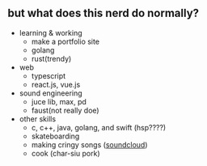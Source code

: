 <!--START_SECTION:waka-->
<!--END_SECTION:waka-->

## but what does this nerd do normally?
- learning & working
  - make a portfolio site
  - golang
  - rust(trendy)
- web
  - typescript
  - react.js, vue.js
- sound engineering
  - juce lib, max, pd
  - faust(not really doe)
- other skills
  - c, c++, java, golang, and swift (hsp????)
  - skateboarding
  - making cringy songs ([soundcloud](https://soundcloud.com/jumanjixxx))
  - cook (char-siu pork)
